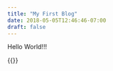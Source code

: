 ```yaml
---
title: "My First Blog"
date: 2018-05-05T12:46:46-07:00
draft: false
---
```

Hello World!!!

{{<youtube cJmSyjTIy2s>}}
